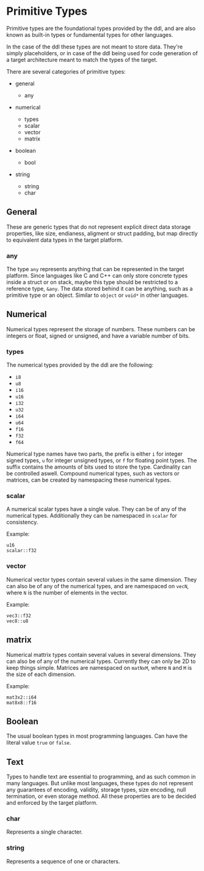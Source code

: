 # Primitive Types

Primitive types are the foundational types provided by the ddl, and are also known as built-in types or fundamental types for other languages.

In the case of the ddl these types are not meant to store data. They're simply placeholders, or in case of the ddl being used for code generation of a target architecture meant to match the types of the target.

There are several categories of primitive types:

- general
    - any

- numerical
    - types
    - scalar
    - vector
    - matrix

- boolean
    - bool

- string
    - string
    - char

## General

These are generic types that do not represent explicit direct data storage properties, like size, endianess, aligment or struct padding, but map directly to equivalent data types in the target platform.

### any

The type `any` represents anything that can be represented in the target platform. 
Since languages like C and C++ can only store concrete types inside a struct or on stack, maybe this type should be restricted to a reference type, `&any`.
The data stored behind it can be anything, such as a primitive type or an object. Similar to `object` or `void*` in other languages.

## Numerical

Numerical types represent the storage of numbers. These numbers can be integers or float, signed or unsigned, and have a variable number of bits.

### types

The numerical types provided by the ddl are the following:

- `i8`
- `u8`
- `i16`
- `u16`
- `i32`
- `u32`
- `i64`
- `u64`
- `f16`
- `f32`
- `f64`

Numerical type names have two parts, the prefix is either `i` for integer signed types, `u` for integer unsigned types, or `f` for floating point types. The suffix contains the amounts of bits used to store the type.
Cardinality can be controlled aswell. Compound numerical types, such as vectors or matrices, can be created by namespacing these numerical types.

### scalar

A numerical scalar types have a single value. They can be of any of the numerical types. Additionally they can be namespaced in `scalar` for consistency. 

Example:

    u16
    scalar::f32

### vector

Numerical vector types contain several values in the same dimension. They can also be of any of the numerical types, and are namespaced on `vecN`, where `N` is the number of elements in the vector.

Example:

    vec3::f32
    vec8::u8

## matrix

Numerical mattrix types contain several values in several dimensions. They can also be of any of the numerical types.
Currently they can only be 2D to keep things simple. Matrices are namespaced on `matNxM`, where `N` and `M` is the size of each dimension.

Example:

    mat3x2::i64
    mat8x8::f16

## Boolean

The usual boolean types in most programming languages. Can have the literal value `true` or `false`.

## Text

Types to handle text are essential to programming, and as such common in many languages.
But unlike most languages, these types do not represent any guarantees of encoding, validity, storage types, size encoding, null termination, or even storage method.
All these properties are to be decided and enforced by the target platform.

### char

Represents a single character.

### string

Represents a sequence of one or characters.
